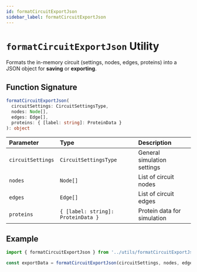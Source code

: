 ```yaml
---
id: formatCircuitExportJson
sidebar_label: formatCircuitExportJson
---
```


# `formatCircuitExportJson` Utility

Formats the in-memory circuit (settings, nodes, edges, proteins) into a JSON object for **saving** or **exporting**.

## Function Signature

```ts
formatCircuitExportJson(
  circuitSettings: CircuitSettingsType,
  nodes: Node[],
  edges: Edge[],
  proteins: { [label: string]: ProteinData }
): object
```

| Parameter | Type | Description |
|:----------|:-----|:------------|
| `circuitSettings` | `CircuitSettingsType` | General simulation settings |
| `nodes` | `Node[]` | List of circuit nodes |
| `edges` | `Edge[]` | List of circuit edges |
| `proteins` | `{ [label: string]: ProteinData }` | Protein data for simulation |

## Example

```ts
import { formatCircuitExportJson } from '../utils/formatCircuitExportJson';

const exportData = formatCircuitExportJson(circuitSettings, nodes, edges, proteins);
```